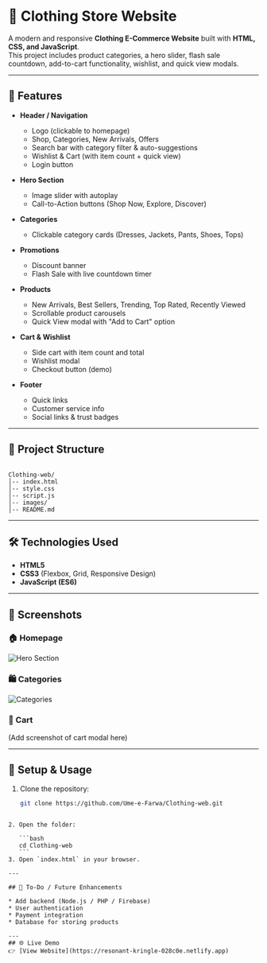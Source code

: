 
# 👗 Clothing Store Website

A modern and responsive **Clothing E-Commerce Website** built with **HTML, CSS, and JavaScript**.  
This project includes product categories, a hero slider, flash sale countdown, add-to-cart functionality, wishlist, and quick view modals.

---

## 🚀 Features
- **Header / Navigation**
  - Logo (clickable to homepage)
  - Shop, Categories, New Arrivals, Offers
  - Search bar with category filter & auto-suggestions
  - Wishlist & Cart (with item count + quick view)
  - Login button

- **Hero Section**
  - Image slider with autoplay
  - Call-to-Action buttons (Shop Now, Explore, Discover)

- **Categories**
  - Clickable category cards (Dresses, Jackets, Pants, Shoes, Tops)

- **Promotions**
  - Discount banner
  - Flash Sale with live countdown timer

- **Products**
  - New Arrivals, Best Sellers, Trending, Top Rated, Recently Viewed
  - Scrollable product carousels
  - Quick View modal with "Add to Cart" option

- **Cart & Wishlist**
  - Side cart with item count and total
  - Wishlist modal
  - Checkout button (demo)

- **Footer**
  - Quick links
  - Customer service info
  - Social links & trust badges

---

## 📂 Project Structure
```

Clothing-web/
│-- index.html
│-- style.css
│-- script.js
│-- images/
│-- README.md

````

---

## 🛠️ Technologies Used
- **HTML5**
- **CSS3** (Flexbox, Grid, Responsive Design)
- **JavaScript (ES6)**

---

## 📸 Screenshots
### 🏠 Homepage
![Hero Section](images/N3tgCbVlgLeS.jpg)

### 🛍️ Categories
![Categories](images/7WpPXIekEzcU.jpg)

### 🛒 Cart
(Add screenshot of cart modal here)

---

## 🔧 Setup & Usage
1. Clone the repository:
   ```bash
   git clone https://github.com/Ume-e-Farwa/Clothing-web.git
````

2. Open the folder:

   ```bash
   cd Clothing-web
   ```
3. Open `index.html` in your browser.

---

## 📌 To-Do / Future Enhancements

* Add backend (Node.js / PHP / Firebase)
* User authentication
* Payment integration
* Database for storing products

---
## 🌐 Live Demo
👉 [View Website](https://resonant-kringle-028c0e.netlify.app)

